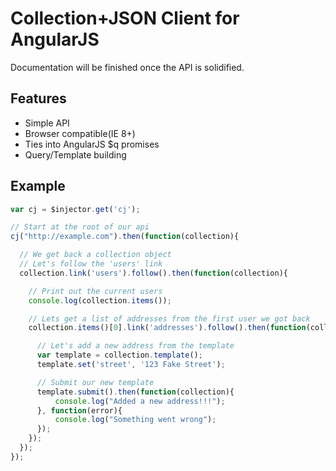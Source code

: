 Collection+JSON Client for AngularJS
=====================================

Documentation will be finished once the API is solidified.

Features
--------

* Simple API
* Browser compatible(IE 8+)
* Ties into AngularJS $q promises
* Query/Template building


Example
-------

```js
var cj = $injector.get('cj');

// Start at the root of our api
cj("http://example.com").then(function(collection){

  // We get back a collection object
  // Let's follow the 'users' link
  collection.link('users').follow().then(function(collection){

    // Print out the current users
    console.log(collection.items());

    // Lets get a list of addresses from the first user we got back
    collection.items()[0].link('addresses').follow().then(function(collection){

      // Let's add a new address from the template
      var template = collection.template();
      template.set('street', '123 Fake Street');

      // Submit our new template
      template.submit().then(function(collection){
          console.log("Added a new address!!!");
      }, function(error){
          console.log("Something went wrong");
      });
    });
  });
});
```
